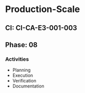 # Production-Scale

## CI: CI-CA-E3-001-003
## Phase: 08

### Activities
- Planning
- Execution
- Verification
- Documentation
